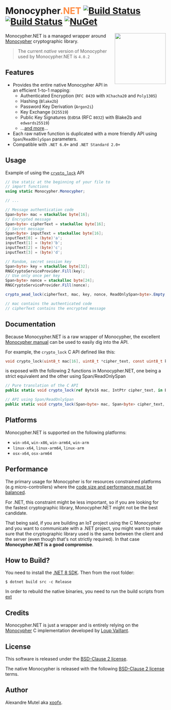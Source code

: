 # Monocypher<font color="FF8C44">.NET</font> [![Build Status](https://github.com/xoofx/Monocypher.NET/workflows/managed/badge.svg?branch=master)](https://github.com/xoofx/Monocypher.NET/actions) [![Build Status](https://github.com/xoofx/Monocypher.NET/workflows/native/badge.svg?branch=master)](https://github.com/xoofx/Monocypher.NET/actions) [![NuGet](https://img.shields.io/nuget/v/Monocypher.svg)](https://www.nuget.org/packages/Monocypher)

<img align="right" width="160px" height="160px" src="https://raw.githubusercontent.com/xoofx/Monocypher.NET/master/img/monocypher_dotnet.png">

Monocypher.NET is a managed wrapper around [Monocypher](https://github.com/LoupVaillant/Monocypher) cryptographic library.

> The current _native_ version of Monocypher used by Monocypher.NET is `4.0.2`
## Features

- Provides the entire native Monocypher API in an efficient 1-to-1 mapping:
  - Authenticated Encryption (`RFC 8439` with `XChacha20` and `Poly1305`)
  - Hashing (`Blake2b`)
  - Password Key Derivation (`Argon2i`)
  - Key Exchange (`X25519`)
  - Public Key Signatures (`EdDSA` (RFC `8032`) with Blake2b and `edwards25519`)
  - ...[and more](https://monocypher.org/manual/)...
- Each raw native function is duplicated with a more friendly API using `Span`/`ReadOnlySpan` parameters.
- Compatible with `.NET 6.0+` and `.NET Standard 2.0+`

## Usage

Example of using the [`crypto_lock`](https://monocypher.org/manual/aead) API

```csharp
// Use static at the beginning of your file to
// import functions
using static Monocypher.Monocypher;

// ...

// Message authentication code
Span<byte> mac = stackalloc byte[16];
// Encrypted message
Span<byte> cipherText = stackalloc byte[16];
// Secret message
Span<byte> inputText = stackalloc byte[16];
inputText[0] = (byte)'a';
inputText[1] = (byte)'b';
inputText[2] = (byte)'c';
inputText[3] = (byte)'d';

// Random, secret session key
Span<byte> key = stackalloc byte[32];
RNGCryptoServiceProvider.Fill(key);
// Use only once per key
Span<byte> nonce = stackalloc byte[24];
RNGCryptoServiceProvider.Fill(nonce);

crypto_aead_lock(cipherText, mac, key, nonce, ReadOnlySpan<byte>.Empty, inputText);

// mac contains the authenticated code
// cipherText contains the encrypted message

```

## Documentation

Because Monocypher.NET is a raw wrapper of Monocypher, the excellent [Monocypher manual](https://monocypher.org/manual/) can be used to easily dig into the API.

For example, the `crypto_lock` C API defined like this:

```c
void crypto_lock(uint8_t mac[16], uint8_t *cipher_text, const uint8_t key[32], const uint8_t nonce[24], const uint8_t *plain_text, size_t text_size);
```

is exposed with the following 2 functions in Monocypher.NET, one being a strict equivalent and the other using Span/ReadOnlySpan

```csharp
// Pure translation of the C API
public static void crypto_lock(ref Byte16 mac, IntPtr cipher_text, in Byte32 key, in Byte24 nonce, IntPtr plain_text, Monocypher.size_t text_size);

// API using Span/ReadOnlySpan
public static void crypto_lock(Span<byte> mac, Span<byte> cipher_text, ReadOnlySpan<byte> key, ReadOnlySpan<byte> nonce, ReadOnlySpan<byte> plain_text)
```

## Platforms

Monocypher.NET is supported on the following platforms:

- `win-x64`, `win-x86`, `win-arm64`, `win-arm`
- `linux-x64`, `linux-arm64`, `linux-arm`
- `osx-x64`, `osx-arm64`

## Performance

The primary usage for Monocypher is for resources constrained platforms (e.g micro-controllers)
where the [code size and performance must be balanced](https://monocypher.org/speed).

For .NET, this constraint might be less important, so if you are looking for the fastest  cryptographic library, Monocypher.NET might not be the best candidate.

That being said, if you are building an IoT project using the C Monocypher and you want to communicate with a .NET project, you might want to make sure that the cryptographic library used is the same between the client and the server (even though that's not strictly required). In that case **Monocypher.NET is a good compromise**.

## How to Build?

You need to install the [.NET 8 SDK](https://dotnet.microsoft.com/download/dotnet/8.0). Then from the root folder:

```console
$ dotnet build src -c Release
```

In order to rebuild the native binaries, you need to run the build scripts from [ext](ext/readme.md)

## Credits

Monocypher.NET is just a wrapper and is entirely relying on the [Monocypher](https://monocypher.org/) C implementation developed by [Loup Vaillant](https://loup-vaillant.fr/).

## License

This software is released under the [BSD-Clause 2 license](https://opensource.org/licenses/BSD-2-Clause).

The native Monocypher is released with the following [BSD-Clause 2 license](https://github.com/LoupVaillant/Monocypher/blob/master/LICENCE.md) terms.

## Author

Alexandre Mutel aka [xoofx](http://xoofx.com).